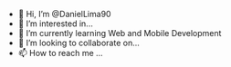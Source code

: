 - 👋 Hi, I’m @DanielLima90
- 👀 I’m interested in...
- 🌱 I’m currently learning Web and Mobile Development
- 💞️ I’m looking to collaborate on...
- 📫 How to reach me ...

<!---
DanielLima90/DanielLima90 is a ✨ special ✨ repository because its `README.md` (this file) appears on your GitHub profile.
You can click the Preview link to take a look at your changes.
--->
